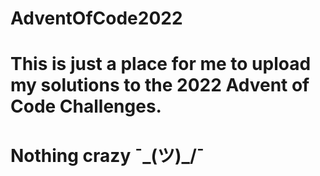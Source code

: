 # AdventOfCode2022
# This is just a place for me to upload my solutions to the 2022 Advent of Code Challenges.
# Nothing crazy ¯\_(ツ)_/¯
